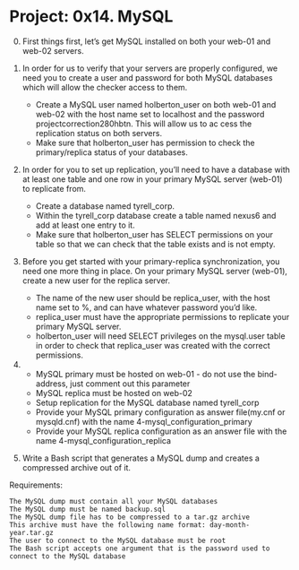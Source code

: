 # Project: 0x14. MySQL


0. First things first, let’s get MySQL installed on both your web-01 and web-02 servers.

1. In order for us to verify that your servers are properly configured, we need you to create a user and password for both MySQL databases which will allow the checker access to them.

    -	Create a MySQL user named holberton_user on both web-01 and web-02 with the host name set to localhost and the password projectcorrection280hbtn. This will allow us to ac	cess the replication status on both servers.
    -	Make sure that holberton_user has permission to check the primary/replica status of your databases.

2. In order for you to set up replication, you’ll need to have a database with at least one table and one row in your primary MySQL server (web-01) to replicate from.

    -	Create a database named tyrell_corp.
    -	Within the tyrell_corp database create a table named nexus6 and add at least one entry to it.
    -	Make sure that holberton_user has SELECT permissions on your table so that we can check that the table exists and is not empty.

3. Before you get started with your primary-replica synchronization, you need one more thing in place. On your primary MySQL server (web-01), create a new user for the replica server.

    -	The name of the new user should be replica_user, with the host name set to %, and can have whatever password you’d like.
    -	replica_user must have the appropriate permissions to replicate your primary MySQL server.
    -	holberton_user will need SELECT privileges on the mysql.user table in order to check that replica_user was created with the correct permissions.

4. 
    -	MySQL primary must be hosted on web-01 - do not use the bind-address, just comment out this parameter
    -	MySQL replica must be hosted on web-02
    -	Setup replication for the MySQL database named tyrell_corp
    -	Provide your MySQL primary configuration as answer file(my.cnf or mysqld.cnf) with the name 4-mysql_configuration_primary
    -	Provide your MySQL replica configuration as an answer file with the name 4-mysql_configuration_replica

5. Write a Bash script that generates a MySQL dump and creates a compressed archive out of it.

Requirements:

    The MySQL dump must contain all your MySQL databases
    The MySQL dump must be named backup.sql
    The MySQL dump file has to be compressed to a tar.gz archive
    This archive must have the following name format: day-month-year.tar.gz
    The user to connect to the MySQL database must be root
    The Bash script accepts one argument that is the password used to connect to the MySQL database

